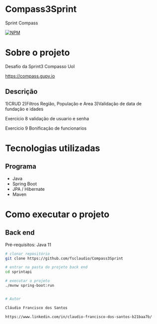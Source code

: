 # Compass3Sprint
Sprint Compass

[![NPM](https://img.shields.io/npm/l/react)](https://github.com/fsclaudio/sds3-venda/blob/main/LICENSE) 

# Sobre o projeto

Desafio da Sprint3 Compasso Uol

https://compass.gupy.io

## Descrição 

1)CRUD 
2)Filtros Região, População e Area
3)Validação de data de fundação e idades

Exercicio 8 validação de usuario e senha

Exercicio 9 Bonificação de funcionarios

# Tecnologias utilizadas
## Programa
- Java
- Spring Boot
- JPA / Hibernate
- Maven
# Como executar o projeto

## Back end
Pré-requisitos: Java 11

```bash
# clonar repositório
git clone https://github.com/fsclaudio/Compass3Sprint

# entrar na pasta do projeto back end
cd sprintapi

# executar o projeto
./mvnw spring-boot:run


# Autor

Cláudio Francisco dos Santos

https://www.linkedin.com/in/claudio-francisco-dos-santos-b21baa7b/
